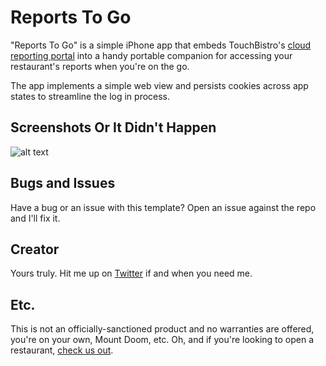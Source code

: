 
# Reports To Go

"Reports To Go" is a simple iPhone app that embeds TouchBistro's [cloud reporting portal](https://cloud.touchbistro.com/) into a handy portable companion for accessing your restaurant's reports when you're on the go.

The app implements a simple web view and persists cookies across app states to streamline the log in process.

## Screenshots Or It Didn't Happen

![alt text](http://i.imgur.com/bwLOTVH.png "Main App (iPad)")

## Bugs and Issues

Have a bug or an issue with this template? Open an issue against the repo and I'll fix it.

## Creator

Yours truly. Hit me up on [Twitter](https://twitter.com/frankycaron) if and when you need me. 

## Etc.

This is not an officially-sanctioned product and no warranties are offered, you're on your own, Mount Doom, etc. Oh, and if you're looking to open a restaurant, [check us out](http://www.touchbistro.com).
